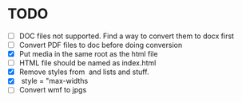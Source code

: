 # TODO


- [ ] DOC files not supported. Find a way to convert them to docx first
- [ ] Convert PDF files to doc before doing conversion
- [x] Put media in the same root as the html file
- [ ] HTML file should be named as index.html
- [x] Remove styles from <img> and lists and stuff.
- [x] <img> style = "max-widths
- [ ] Convert wmf to jpgs